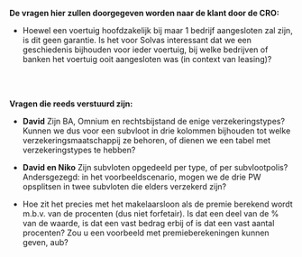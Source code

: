 __De vragen hier zullen doorgegeven worden naar de klant door de CRO:__

* Hoewel een voertuig hoofdzakelijk bij maar 1 bedrijf aangesloten zal zijn, is dit geen garantie. Is het voor Solvas interessant dat we een geschiedenis bijhouden voor ieder voertuig, bij welke bedrijven of banken het voertuig ooit aangesloten was (in context van leasing)?

<br><br>


__Vragen die reeds verstuurd zijn:__

* **David** Zijn BA, Omnium en rechtsbijstand de enige verzekeringstypes? Kunnen we dus voor een subvloot in drie kolommen bijhouden tot welke verzekeringsmaatschappij ze behoren, of dienen we een tabel met verzekeringstypes te hebben?

* **David en Niko** Zijn subvloten opgedeeld per type, of per subvlootpolis? Andersgezegd: in het voorbeeldscenario, mogen we de drie PW opsplitsen in twee subvloten die elders verzekerd zijn?

* Hoe zit het precies met het makelaarsloon als de premie berekend wordt m.b.v. van de procenten (dus niet forfetair).
Is dat een deel van de % van de waarde, is dat een vast bedrag erbij of is dat een vast aantal procenten?
Zou u een voorbeeld met premieberekeningen kunnen geven, aub?
